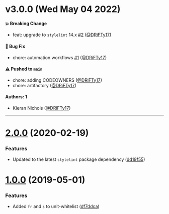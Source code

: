 # v3.0.0 (Wed May 04 2022)

#### 💥 Breaking Change

- feat: upgrade to `stylelint` 14.x [#2](https://github.com/tyler-technologies/stylelint-rules/pull/2) ([@DRiFTy17](https://github.com/DRiFTy17))

#### 🐛 Bug Fix

- chore: automation workflows [#1](https://github.com/tyler-technologies/stylelint-rules/pull/1) ([@DRiFTy17](https://github.com/DRiFTy17))

#### ⚠️ Pushed to `main`

- chore: adding CODEOWNERS ([@DRiFTy17](https://github.com/DRiFTy17))
- chore: artifactory ([@DRiFTy17](https://github.com/DRiFTy17))

#### Authors: 1

- Kieran Nichols ([@DRiFTy17](https://github.com/DRiFTy17))

---

# [2.0.0](https://bitbucket.tylertech.com/scm/twc/stylelint-rules/compare/v1.0.0...v2.0.0) (2020-02-19)


### Features

* Updated to the latest `stylelint` package dependency ([dd19f55](https://bitbucket.tylertech.com/scm/twc/stylelint-rules/commits/dd19f5519c76e97a25d4684d3518139df1cd2d64))



# [1.0.0](https://bitbucket.tylertech.com/scm/twc/stylelint-rules/compare/v0.1.1...v1.0.0) (2019-05-01)


### Features

* Added `fr` and `s` to unit-whitelist ([df7ddca](https://bitbucket.tylertech.com/scm/twc/stylelint-rules/commits/df7ddca))





